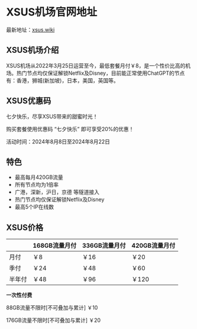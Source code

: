 # XSUS机场官网地址

最新地址：[xsus.wiki](https://xsus.wiki/#/register?code=qtsBUyUO)

## XSUS机场介绍

XSUS机场从2022年3月25日运营至今，最低套餐月付￥8，是一个性价比高的机场。热门节点均仅保证解锁Netflix及Disney，目前能正常使用ChatGPT的节点有：香港，狮城(新加坡)，日本，美国，英国等。

## XSUS优惠码

七夕快乐，尽享XSUS带来的甜蜜时光！

购买套餐使用优惠码 “七夕快乐” 即可享受20%的优惠！

活动时间：2024年8月8日至2024年8月22日

## 特色

* 最高每月420GB流量
* 所有节点均为1倍率
* 广港，深新，沪日，京德 等隧道接入
* 热门节点均仅保证解锁Netflix及Disney
* 最高5个IP在线数

## XSUS价格

||168GB流量月付|336GB流量月付|420GB流量月付|
|----|----|----|----|
|月付|￥8|￥16|￥20|
|季付|￥24|￥48|￥60|
|半年付|￥48|￥96|￥120|

**一次性付费**

88GB流量不限时[不可叠加与累计] ￥10

176GB流量不限时[不可叠加与累计] ￥20
